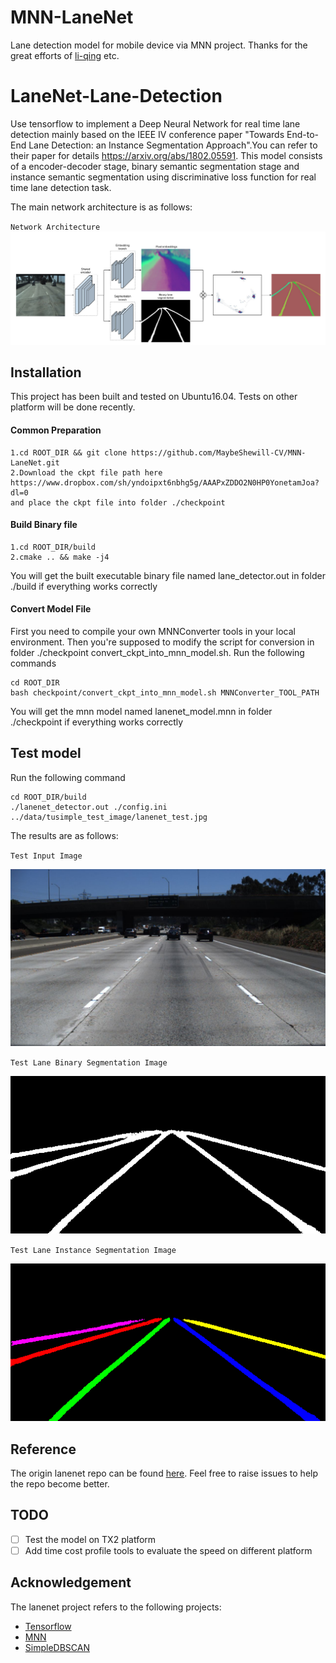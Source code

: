 # MNN-LaneNet
Lane detection model for mobile device via MNN project. Thanks for the
great efforts of [li-qing](https://github.com/li-qing) etc.

# LaneNet-Lane-Detection
Use tensorflow to implement a Deep Neural Network for real time lane
detection mainly based on the IEEE IV conference paper "Towards
End-to-End Lane Detection: an Instance Segmentation Approach".You can
refer to their paper for details https://arxiv.org/abs/1802.05591. This
model consists of a encoder-decoder stage, binary semantic segmentation
stage and instance semantic segmentation using discriminative loss
function for real time lane detection task.

The main network architecture is as follows:

`Network Architecture`
![NetWork_Architecture](./data/source_image/network_architecture.png)

## Installation
This project has been built and tested on Ubuntu16.04. Tests on other
platform will be done recently.

#### Common Preparation

```
1.cd ROOT_DIR && git clone https://github.com/MaybeShewill-CV/MNN-LaneNet.git
2.Download the ckpt file path here https://www.dropbox.com/sh/yndoipxt6nbhg5g/AAAPxZDDO2N0HP0YonetamJoa?dl=0
and place the ckpt file into folder ./checkpoint
```

#### Build Binary file

```
1.cd ROOT_DIR/build
2.cmake .. && make -j4
```
You will get the built executable binary file named lane_detector.out in
folder ./build if everything works correctly

#### Convert Model File

First you need to compile your own MNNConverter tools in your local
environment. Then you're supposed to modify the script for conversion in
folder ./checkpoint convert_ckpt_into_mnn_model.sh. Run the following
commands
```
cd ROOT_DIR
bash checkpoint/convert_ckpt_into_mnn_model.sh MNNConverter_TOOL_PATH
```
You will get the mnn model named lanenet_model.mnn in folder ./checkpoint
if everything works correctly

## Test model

Run the following command
```
cd ROOT_DIR/build
./lanenet_detector.out ./config.ini ../data/tusimple_test_image/lanenet_test.jpg
```

The results are as follows:

`Test Input Image`

![Test Input](./data/tusimple_test_image/lanenet_test.jpg)

`Test Lane Binary Segmentation Image`

![Test Lane_Binary_Seg](./data/source_image/binary_ret.png)

`Test Lane Instance Segmentation Image`

![Test Lane_Instance_Seg](./data/source_image/instance_ret.png)

## Reference

The origin lanenet repo can be found [here](https://github.com/MaybeShewill-CV/lanenet-lane-detection).
Feel free to raise issues to help the repo become better.

## TODO
- [ ] Test the model on TX2 platform
- [ ] Add time cost profile tools to evaluate the speed on different
platform

## Acknowledgement

The lanenet project refers to the following projects:

- [Tensorflow](https://github.com/tensorflow/tensorflow)
- [MNN](https://github.com/alibaba/MNN)
- [SimpleDBSCAN](https://github.com/CallmeNezha/SimpleDBSCAN)
